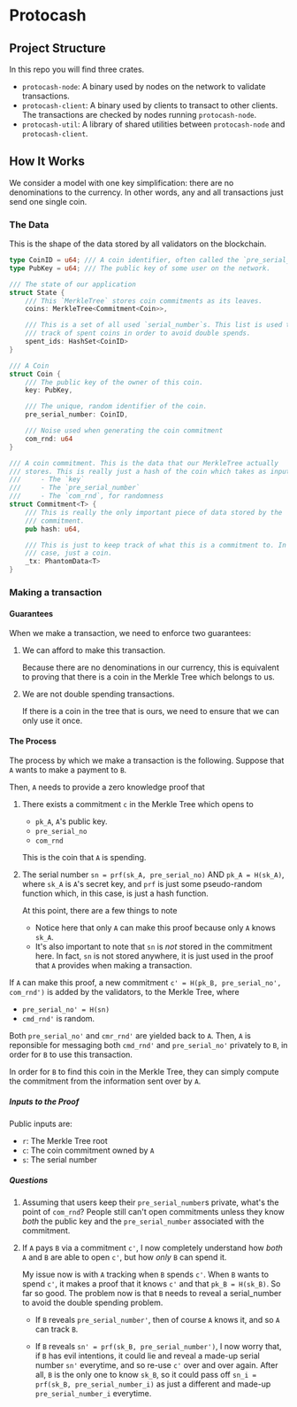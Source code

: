 # Protocash

## Project Structure

In this repo you will find three crates.
- `protocash-node`: A binary used by nodes on the network to validate
   transactions.
- `protocash-client`: A binary used by clients to transact to other clients.
  The transactions are checked by nodes running `protocash-node`.
- `protocash-util`: A library of shared utilities between `protocash-node` and
  `protocash-client`.

## How It Works

We consider a model with one key simplification: there are no denominations to
the currency. In other words, any and all transactions just send one single
coin.

### The Data

This is the shape of the data stored by all validators on the blockchain.

```rs
type CoinID = u64; /// A coin identifier, often called the `pre_serial_number`.
type PubKey = u64; /// The public key of some user on the network.

/// The state of our application
struct State {
    /// This `MerkleTree` stores coin commitments as its leaves.
    coins: MerkleTree<Commitment<Coin>>,

    /// This is a set of all used `serial_number`s. This list is used to keep
    /// track of spent coins in order to avoid double spends.
    spent_ids: HashSet<CoinID>
}

/// A Coin
struct Coin {
    /// The public key of the owner of this coin.
    key: PubKey,

    /// The unique, random identifier of the coin.
    pre_serial_number: CoinID,

    /// Noise used when generating the coin commitment
    com_rnd: u64
}

/// A coin commitment. This is the data that our MerkleTree actually
/// stores. This is really just a hash of the coin which takes as input
///     - The `key`
///     - The `pre_serial_number`
///     - The `com_rnd`, for randomness
struct Commitment<T> {
    /// This is really the only important piece of data stored by the
    /// commitment.
    pub hash: u64,

    /// This is just to keep track of what this is a commitment to. In this
    /// case, just a coin.
    _tx: PhantomData<T>
}
```

### Making a transaction

#### Guarantees

When we make a transaction, we need to enforce two guarantees:
1. We can afford to make this transaction.

    Because there are no denominations in our currency, this is equivalent to
    proving that there is a coin in the Merkle Tree which belongs to us.

2. We are not double spending transactions.

    If there is a coin in the tree that is ours, we need to ensure that we can
    only use it once.

#### The Process

The process by which we make a transaction is the following. Suppose that `A`
wants to make a payment to `B`.

Then, `A` needs to provide a zero knowledge proof that

1. There exists a commitment `c` in the Merkle Tree which opens to
      - `pk_A`, `A`'s public key.
      - `pre_serial_no`
      - `com_rnd`
   
   This is the coin that `A` is spending.

2. The serial number `sn = prf(sk_A, pre_serial_no)` AND `pk_A = H(sk_A)`, where
   `sk_A` is `A`'s secret key, and `prf` is just some pseudo-random function
   which, in this case, is just a hash function.

   At this point, there are a few things to note
   - Notice here that only `A` can make this proof because only `A` knows `sk_A`.
   - It's also important to note that `sn` is *not* stored in the commitment here.
     In fact, `sn` is not stored anywhere, it is just used in the proof that `A`
     provides when making a transaction.

If `A` can make this proof, a new commitment `c' = H(pk_B, pre_serial_no',
com_rnd')` is added by the validators, to the Merkle Tree, where
- `pre_serial_no' = H(sn)`
- `cmd_rnd'` is random.

Both `pre_serial_no'` and `cmr_rnd'` are yielded back to `A`. Then, `A` is
reponsible for messaging both `cmd_rnd'` and `pre_serial_no'` privately to `B`,
in order for `B` to use this transaction.

In order for `B` to find this coin in the Merkle Tree, they can simply compute
the commitment from the information sent over by `A`.

##### Inputs to the Proof

Public inputs are:
- `r`: The Merkle Tree root
- `c`: The coin commitment owned by `A`
- `s`: The serial number

##### Questions

1. Assuming that users keep their `pre_serial_number`s private, what's the point
   of `com_rnd`? People still can't open commitments unless they know *both* the
   public key and the `pre_serial_number` associated with the commitment.

2. If `A` pays `B` via a commitment `c'`, I now completely understand how *both*
   `A` and `B` are able to open `c'`, but how *only* `B` can spend it. 

   My issue now is with `A` tracking when `B` spends `c'`. When `B` wants to spend
   `c'`, it makes a proof that it knows `c'` and that `pk_B = H(sk_B)`. So far so
   good. The problem now is that `B` needs to reveal a serial_number to avoid
   the double spending problem.

   - If `B` reveals `pre_serial_number'`, then of course `A` knows it, and so `A`
     can track `B`.

   - If `B` reveals `sn' = prf(sk_B, pre_serial_number')`, I now worry that, if `B`
     has evil intentions, it could lie and reveal a made-up serial number `sn'`
     everytime, and so re-use `c'` over and over again. After all, `B` is the only
     one to know `sk_B`, so it could pass off `sn_i = prf(sk_B, pre_serial_number_i)`
     as just a different and made-up `pre_serial_number_i` everytime.
